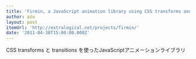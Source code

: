 ```yaml
---
title: 'Firmin, a JavaScript animation library using CSS transforms and transitions'
author: azu
layout: post
itemUrl: 'http://extralogical.net/projects/firmin/'
date: '2011-04-30T15:00:00.000Z'
---
```

CSS transforms と transitions を使ったJavaScriptアニメーションライブラリ
